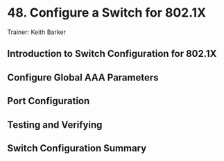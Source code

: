 # 48. Configure a Switch for 802.1X

Trainer: Keith Barker


## Introduction to Switch Configuration for 802.1X





## Configure Global AAA Parameters





## Port Configuration





## Testing and Verifying





## Switch Configuration Summary




